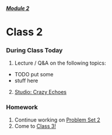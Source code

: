 ##### [Module 2](../../)

# Class 2

### During Class Today

1. Lecture / Q&A on the following topics:
  * TODO put some
  * stuff here
2. [Studio: Crazy Echoes](../studios/crazy-echoes)

### Homework
1. Continue working on [Problem Set 2](../problem-set)
2. Come to [Class 3!](../class3)
